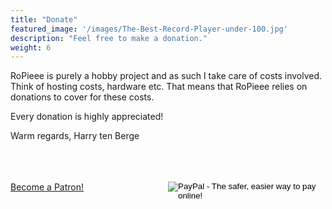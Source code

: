 ```yaml
---
title: "Donate"
featured_image: '/images/The-Best-Record-Player-under-100.jpg'
description: "Feel free to make a donation."
weight: 6
---
```

RoPieee is purely a hobby project and as such I take care of costs involved. Think of hosting costs, hardware etc.
That means that RoPieee relies on donations to cover for these costs.

Every donation is highly appreciated!

Warm regards, Harry ten Berge

<br>
<br>
<br>


<div class="row">
  <div class="column" style="width:50%;float:left">
    <a href="https://www.patreon.com/bePatron?u=26218260" data-patreon-widget-type="become-patron-button">Become a Patron!</a><script async src="https://c6.patreon.com/becomePatronButton.bundle.js"></script>
  </div>
  <div class="column" style="width:50%;float:right">
    <center><form action="https://www.paypal.com/cgi-bin/webscr" method="post" target="_top">
    <input type="hidden" name="cmd" value="_s-xclick">
    <input type="hidden" name="hosted_button_id" value="DTLFBNP7NUPLY">
    <input type="image" src="https://www.paypalobjects.com/en_US/i/btn/btn_donateCC_LG.gif" border="0" name="submit" alt="PayPal - The safer, easier way to pay online!">
    <img alt="" border="0" src="https://www.paypalobjects.com/nl_NL/i/scr/pixel.gif" width="1" height="1">
    </form></center>
  </div>
</div>
